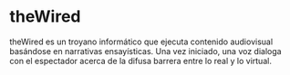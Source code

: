 # theWired
theWired es un troyano informático que ejecuta contenido audiovisual basándose en narrativas ensayísticas. Una vez iniciado, una voz dialoga con el espectador acerca de la difusa barrera entre lo real y lo virtual. 
